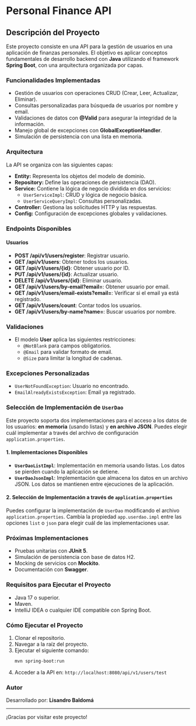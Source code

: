 # Personal Finance API

## Descripción del Proyecto
Este proyecto consiste en una API para la gestión de usuarios en una aplicación de finanzas personales. El objetivo es aplicar conceptos fundamentales de desarrollo backend con **Java** utilizando el framework **Spring Boot**, con una arquitectura organizada por capas.

### Funcionalidades Implementadas
- Gestión de usuarios con operaciones CRUD (Crear, Leer, Actualizar, Eliminar).
- Consultas personalizadas para búsqueda de usuarios por nombre y email.
- Validaciones de datos con **@Valid** para asegurar la integridad de la información.
- Manejo global de excepciones con **GlobalExceptionHandler**.
- Simulación de persistencia con una lista en memoria.

### Arquitectura
La API se organiza con las siguientes capas:

- **Entity:** Representa los objetos del modelo de dominio.
- **Repository:** Define las operaciones de persistencia (DAO).
- **Service:** Contiene la lógica de negocio dividida en dos servicios:
    - `UserServiceImpl`: CRUD y lógica de negocio básica.
    - `UserServiceQueryImpl`: Consultas personalizadas.
- **Controller:** Gestiona las solicitudes HTTP y las respuestas.
- **Config:** Configuración de excepciones globales y validaciones.

### Endpoints Disponibles
#### Usuarios
- **POST /api/v1/users/register**: Registrar usuario.
- **GET /api/v1/users**: Obtener todos los usuarios.
- **GET /api/v1/users/{id}**: Obtener usuario por ID.
- **PUT /api/v1/users/{id}**: Actualizar usuario.
- **DELETE /api/v1/users/{id}**: Eliminar usuario.
- **GET /api/v1/users/by-email?email=**: Obtener usuario por email.
- **GET /api/v1/users/email-exists?email=**: Verificar si el email ya está registrado.
- **GET /api/v1/users/count**: Contar todos los usuarios.
- **GET /api/v1/users/by-name?name=**: Buscar usuarios por nombre.

### Validaciones
- El modelo **User** aplica las siguientes restricciones:
    - `@NotBlank` para campos obligatorios.
    - `@Email` para validar formato de email.
    - `@Size` para limitar la longitud de cadenas.

### Excepciones Personalizadas
- `UserNotFoundException`: Usuario no encontrado.
- `EmailAlreadyExistsException`: Email ya registrado.

### Selección de Implementación de `UserDao`

Este proyecto soporta dos implementaciones para el acceso a los datos de los usuarios: **en memoria** (usando listas) y **en archivo JSON**. Puedes elegir cuál implementar a través del archivo de configuración `application.properties`.

#### **1. Implementaciones Disponibles**
- **`UserDaoListImpl`**: Implementación en memoria usando listas. Los datos se pierden cuando la aplicación se detiene.
- **`UserDaoJsonImpl`**: Implementación que almacena los datos en un archivo JSON. Los datos se mantienen entre ejecuciones de la aplicación.

#### **2. Selección de Implementación a través de `application.properties`**

Puedes configurar la implementación de `UserDao` modificando el archivo `application.properties`. Cambia la propiedad `app.userdao.impl` entre las opciones `list` o `json` para elegir cuál de las implementaciones usar.


### Próximas Implementaciones
- Pruebas unitarias con **JUnit 5**.
- Simulación de persistencia con base de datos H2.
- Mocking de servicios con **Mockito**.
- Documentación con **Swagger**.

### Requisitos para Ejecutar el Proyecto
- Java 17 o superior.
- Maven.
- IntelliJ IDEA o cualquier IDE compatible con Spring Boot.

### Cómo Ejecutar el Proyecto
1. Clonar el repositorio.
2. Navegar a la raíz del proyecto.
3. Ejecutar el siguiente comando:
   ```bash
   mvn spring-boot:run
   ```
4. Acceder a la API en: `http://localhost:8080/api/v1/users/test`

### Autor
Desarrollado por: **Lisandro Baldomá**

---
¡Gracias por visitar este proyecto!

